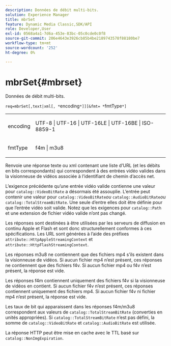 ```yaml
---
description: Données de débit multi-bits.
solution: Experience Manager
title: mbrSet
feature: Dynamic Media Classic,SDK/API
role: Developer,User
exl-id: 0568a4a1-7d6a-453e-83bc-05c0cde0c0f8
source-git-commit: 206e4643e3926cb85b4be2189743578f88180be7
workflow-type: tm+mt
source-wordcount: '252'
ht-degree: 0%

---
```


# mbrSet{#mbrset}

Données de débit multi-bits.

`req=mbrSet[,text|xml[, *`encoding`*]][&fmt= *`fmtType`*]`

<table id="simpletable_D2B8704E09B34337870A257CD7CB5C56"> 
 <tr class="strow"> 
  <td class="stentry"> <p><span class="codeph"><span class="varname"> encoding</span></span> </p> </td> 
  <td class="stentry"> <p><span class="codeph"> UTF-8 | UTF-16 | UTF-16LE | UTF-16BE | ISO-8859-1</span> </p></td> 
 </tr> 
 <tr class="strow"> 
  <td class="stentry"> <p><span class="codeph"><span class="varname"> fmtType</span></span> </p></td> 
  <td class="stentry"> <p><span class="codeph"> f4m | m3u8</span> </p></td> 
 </tr> 
</table>

Renvoie une réponse texte ou xml contenant une liste d’URL (et les débits en bits correspondants) qui correspondent à des entrées vidéo valides dans la visionneuse de vidéos associée à l’identifiant de chemin d’accès net.

L’exigence précédente qu’une entrée vidéo valide contienne une valeur pour `catalog::VideoBitRate` a désormais été assouplie. L’entrée peut contenir une valeur pour `catalog::VideoBitRate`*ou* `catalog::AudioBitRate`*ou* `catalog::TotalStreamBitRate`. Une seule d’entre elles doit être définie pour que l’entrée vidéo soit valide. Notez que les exigences pour `catalog::Path` et une extension de fichier vidéo valide n’ont pas changé.

Les réponses sont destinées à être utilisées par les serveurs de diffusion en continu Apple et Flash et sont donc structurellement conformes à ces spécifications. Les URL sont générées à l’aide des préfixes `attribute::HttpAppleStreamingContext` et `attribute::HttpFlashStreamingContext`.

Les réponses m3u8 ne contiennent que des fichiers mp4 s’ils existent dans la visionneuse de vidéos. Si aucun fichier mp4 n’est présent, ces réponses ne contiennent que des fichiers f4v. Si aucun fichier mp4 ou f4v n’est présent, la réponse est vide.

Les réponses f4m contiennent uniquement des fichiers f4v si la visionneuse de vidéos en contient. Si aucun fichier f4v n’est présent, ces réponses contiennent uniquement des fichiers mp4. Si aucun fichier f4v ni fichier mp4 n’est présent, la réponse est vide.

Les taux de bit qui apparaissent dans les réponses f4m/m3u8 correspondent aux valeurs de `catalog::TotalStreamBitRate` (converties en unités appropriées). Si `catalog::TotalStreamBitRate` n’est pas défini, la somme de `catalog::VideoBitRate` et `catalog::AudioBitRate` est utilisée.

La réponse HTTP peut être mise en cache avec le TTL basé sur `catalog::NonImgExpiration`.
